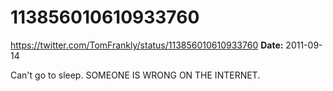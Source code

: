 # 113856010610933760
https://twitter.com/TomFrankly/status/113856010610933760
**Date:** 2011-09-14

Can't go to sleep. SOMEONE IS WRONG ON THE INTERNET.
